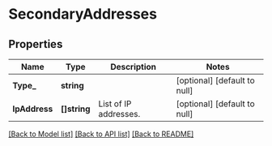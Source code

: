 # SecondaryAddresses

## Properties
Name | Type | Description | Notes
------------ | ------------- | ------------- | -------------
**Type_** | **string** |  | [optional] [default to null]
**IpAddress** | **[]string** | List of IP addresses. | [optional] [default to null]

[[Back to Model list]](../README.md#documentation-for-models) [[Back to API list]](../README.md#documentation-for-api-endpoints) [[Back to README]](../README.md)

